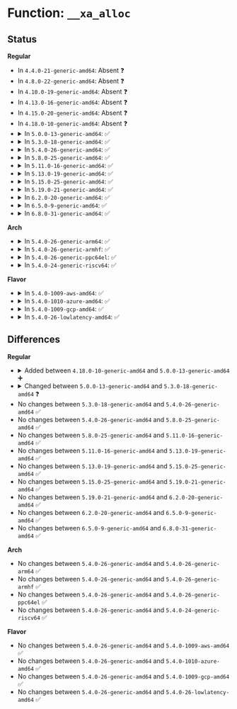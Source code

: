 # Function: <code>__xa_alloc</code>

## Status
<b>Regular</b>
<ul>
<li>
In <code>4.4.0-21-generic-amd64</code>: Absent ❓
</li>
<li>
In <code>4.8.0-22-generic-amd64</code>: Absent ❓
</li>
<li>
In <code>4.10.0-19-generic-amd64</code>: Absent ❓
</li>
<li>
In <code>4.13.0-16-generic-amd64</code>: Absent ❓
</li>
<li>
In <code>4.15.0-20-generic-amd64</code>: Absent ❓
</li>
<li>
In <code>4.18.0-10-generic-amd64</code>: Absent ❓
</li>
<li>
<details>
<summary>In <code>5.0.0-13-generic-amd64</code>: ✅</summary>

```c
int __xa_alloc(struct xarray * xa, u32 * id, u32 max, void * entry, gfp_t gfp)
```

```json
{
  "name": "__xa_alloc",
  "collision_type": "Unique Global",
  "inline_type": "No",
  "funcs": [
    {
      "addr": 18446744071589433232,
      "name": "__xa_alloc",
      "external": true,
      "loc": "lib/xarray.c:1623",
      "file": "lib/xarray.c",
      "inline": "seen, unknown",
      "caller_inline": [],
      "caller_func": []
    }
  ],
  "symbols": [
    {
      "addr": 18446744071589433232,
      "name": "__xa_alloc",
      "section": ".text",
      "bind": "STB_GLOBAL",
      "size": 314
    }
  ]
}
```
</details>
</li>
<li>
<details>
<summary>In <code>5.3.0-18-generic-amd64</code>: ✅</summary>

```c
int __xa_alloc(struct xarray * xa, u32 * id, void * entry, struct xa_limit limit, gfp_t gfp)
```

```json
{
  "name": "__xa_alloc",
  "collision_type": "Unique Global",
  "inline_type": "No",
  "funcs": [
    {
      "addr": 18446744071589890992,
      "name": "__xa_alloc",
      "external": true,
      "loc": "lib/xarray.c:1601",
      "file": "lib/xarray.c",
      "inline": "seen, unknown",
      "caller_inline": [],
      "caller_func": [
        "lib/xarray.c:__xa_alloc_cyclic",
        "lib/xarray.c:__xa_alloc_cyclic"
      ]
    }
  ],
  "symbols": [
    {
      "addr": 18446744071589890992,
      "name": "__xa_alloc",
      "section": ".text",
      "bind": "STB_GLOBAL",
      "size": 309
    }
  ]
}
```
</details>
</li>
<li>
<details>
<summary>In <code>5.4.0-26-generic-amd64</code>: ✅</summary>

```c
int __xa_alloc(struct xarray * xa, u32 * id, void * entry, struct xa_limit limit, gfp_t gfp)
```

```json
{
  "name": "__xa_alloc",
  "collision_type": "Unique Global",
  "inline_type": "No",
  "funcs": [
    {
      "addr": 18446744071590116944,
      "name": "__xa_alloc",
      "external": true,
      "loc": "lib/xarray.c:1612",
      "file": "lib/xarray.c",
      "inline": "seen, unknown",
      "caller_inline": [],
      "caller_func": [
        "lib/xarray.c:__xa_alloc_cyclic",
        "lib/xarray.c:__xa_alloc_cyclic"
      ]
    }
  ],
  "symbols": [
    {
      "addr": 18446744071590116944,
      "name": "__xa_alloc",
      "section": ".text",
      "bind": "STB_GLOBAL",
      "size": 309
    }
  ]
}
```
</details>
</li>
<li>
<details>
<summary>In <code>5.8.0-25-generic-amd64</code>: ✅</summary>

```c
int __xa_alloc(struct xarray * xa, u32 * id, void * entry, struct xa_limit limit, gfp_t gfp)
```

```json
{
  "name": "__xa_alloc",
  "collision_type": "Unique Global",
  "inline_type": "No",
  "funcs": [
    {
      "addr": 18446744071585121360,
      "name": "__xa_alloc",
      "external": true,
      "loc": "lib/xarray.c:1614",
      "file": "lib/xarray.c",
      "inline": "seen, unknown",
      "caller_inline": [],
      "caller_func": [
        "lib/xarray.c:__xa_alloc_cyclic",
        "lib/xarray.c:__xa_alloc_cyclic",
        "drivers/iommu/ioasid.c:ioasid_alloc",
        "drivers/iommu/ioasid.c:default_alloc",
        "drivers/dma-buf/dma-heap.c:dma_heap_add",
        "net/core/devlink.c:devlink_region_snapshot_id_get",
        "net/core/devlink.c:devlink_nl_cmd_region_new"
      ]
    }
  ],
  "symbols": [
    {
      "addr": 18446744071585121360,
      "name": "__xa_alloc",
      "section": ".text",
      "bind": "STB_GLOBAL",
      "size": 309
    }
  ]
}
```
</details>
</li>
<li>
<details>
<summary>In <code>5.11.0-16-generic-amd64</code>: ✅</summary>

```c
int __xa_alloc(struct xarray * xa, u32 * id, void * entry, struct xa_limit limit, gfp_t gfp)
```

```json
{
  "name": "__xa_alloc",
  "collision_type": "Unique Global",
  "inline_type": "No",
  "funcs": [
    {
      "addr": 18446744071585271920,
      "name": "__xa_alloc",
      "external": true,
      "loc": "lib/xarray.c:1804",
      "file": "lib/xarray.c",
      "inline": "seen, unknown",
      "caller_inline": [],
      "caller_func": [
        "lib/xarray.c:__xa_alloc_cyclic",
        "lib/xarray.c:__xa_alloc_cyclic",
        "drivers/iommu/ioasid.c:ioasid_alloc",
        "drivers/iommu/ioasid.c:default_alloc",
        "drivers/dma-buf/dma-heap.c:dma_heap_add",
        "net/core/devlink.c:devlink_region_snapshot_id_get",
        "net/core/devlink.c:devlink_nl_cmd_region_new"
      ]
    }
  ],
  "symbols": [
    {
      "addr": 18446744071585271920,
      "name": "__xa_alloc",
      "section": ".text",
      "bind": "STB_GLOBAL",
      "size": 309
    }
  ]
}
```
</details>
</li>
<li>
<details>
<summary>In <code>5.13.0-19-generic-amd64</code>: ✅</summary>

```c
int __xa_alloc(struct xarray * xa, u32 * id, void * entry, struct xa_limit limit, gfp_t gfp)
```

```json
{
  "name": "__xa_alloc",
  "collision_type": "Unique Global",
  "inline_type": "No",
  "funcs": [
    {
      "addr": 18446744071585155664,
      "name": "__xa_alloc",
      "external": true,
      "loc": "lib/xarray.c:1805",
      "file": "lib/xarray.c",
      "inline": "seen, unknown",
      "caller_inline": [],
      "caller_func": [
        "lib/xarray.c:__xa_alloc_cyclic",
        "lib/xarray.c:__xa_alloc_cyclic",
        "drivers/iommu/ioasid.c:ioasid_alloc",
        "drivers/iommu/ioasid.c:default_alloc",
        "drivers/dma-buf/dma-heap.c:dma_heap_add",
        "net/core/devlink.c:devlink_region_snapshot_id_get",
        "net/core/devlink.c:devlink_nl_cmd_region_new"
      ]
    }
  ],
  "symbols": [
    {
      "addr": 18446744071585155664,
      "name": "__xa_alloc",
      "section": ".text",
      "bind": "STB_GLOBAL",
      "size": 312
    }
  ]
}
```
</details>
</li>
<li>
<details>
<summary>In <code>5.15.0-25-generic-amd64</code>: ✅</summary>

```c
int __xa_alloc(struct xarray * xa, u32 * id, void * entry, struct xa_limit limit, gfp_t gfp)
```

```json
{
  "name": "__xa_alloc",
  "collision_type": "Unique Global",
  "inline_type": "No",
  "funcs": [
    {
      "addr": 18446744071585608512,
      "name": "__xa_alloc",
      "external": true,
      "loc": "lib/xarray.c:1805",
      "file": "lib/xarray.c",
      "inline": "seen, unknown",
      "caller_inline": [],
      "caller_func": [
        "lib/xarray.c:__xa_alloc_cyclic",
        "lib/xarray.c:__xa_alloc_cyclic",
        "drivers/iommu/intel/svm.c:pasid_private_add",
        "drivers/iommu/ioasid.c:ioasid_alloc",
        "drivers/iommu/ioasid.c:default_alloc",
        "drivers/base/memory.c:memory_group_register",
        "drivers/dma-buf/dma-heap.c:dma_heap_add",
        "net/core/devlink.c:devlink_region_snapshot_id_get",
        "net/core/devlink.c:devlink_nl_cmd_region_new"
      ]
    }
  ],
  "symbols": [
    {
      "addr": 18446744071585608512,
      "name": "__xa_alloc",
      "section": ".text",
      "bind": "STB_GLOBAL",
      "size": 312
    }
  ]
}
```
</details>
</li>
<li>
<details>
<summary>In <code>5.19.0-21-generic-amd64</code>: ✅</summary>

```c
int __xa_alloc(struct xarray * xa, u32 * id, void * entry, struct xa_limit limit, gfp_t gfp)
```

```json
{
  "name": "__xa_alloc",
  "collision_type": "Unique Global",
  "inline_type": "No",
  "funcs": [
    {
      "addr": 18446744071586765168,
      "name": "__xa_alloc",
      "external": true,
      "loc": "lib/xarray.c:1812",
      "file": "lib/xarray.c",
      "inline": "seen, unknown",
      "caller_inline": [],
      "caller_func": [
        "security/apparmor/secid.c:aa_alloc_secid",
        "lib/xarray.c:__xa_alloc_cyclic",
        "lib/xarray.c:__xa_alloc_cyclic",
        "drivers/iommu/intel/svm.c:intel_svm_bind_mm",
        "drivers/iommu/ioasid.c:ioasid_alloc",
        "drivers/iommu/ioasid.c:default_alloc",
        "drivers/base/memory.c:memory_group_register",
        "drivers/dma-buf/dma-heap.c:dma_heap_add",
        "net/core/devlink.c:devlink_region_snapshot_id_get",
        "net/core/devlink.c:devlink_nl_cmd_region_new"
      ]
    }
  ],
  "symbols": [
    {
      "addr": 18446744071586765168,
      "name": "__xa_alloc",
      "section": ".text",
      "bind": "STB_GLOBAL",
      "size": 336
    }
  ]
}
```
</details>
</li>
<li>
<details>
<summary>In <code>6.2.0-20-generic-amd64</code>: ✅</summary>

```c
int __xa_alloc(struct xarray * xa, u32 * id, void * entry, struct xa_limit limit, gfp_t gfp)
```

```json
{
  "name": "__xa_alloc",
  "collision_type": "Unique Global",
  "inline_type": "No",
  "funcs": [
    {
      "addr": 18446744071595929616,
      "name": "__xa_alloc",
      "external": true,
      "loc": "lib/xarray.c:1812",
      "file": "lib/xarray.c",
      "inline": "seen, unknown",
      "caller_inline": [],
      "caller_func": [
        "kernel/irq/msi.c:msi_insert_desc",
        "security/apparmor/secid.c:aa_alloc_secid",
        "drivers/iommu/intel/svm.c:intel_svm_bind_mm",
        "drivers/iommu/ioasid.c:ioasid_alloc",
        "drivers/iommu/ioasid.c:default_alloc",
        "drivers/base/memory.c:memory_group_register",
        "drivers/dma-buf/dma-heap.c:dma_heap_add",
        "drivers/opp/core.c:dev_pm_opp_set_config",
        "net/core/devlink.c:devlink_region_snapshot_id_get",
        "net/core/devlink.c:devlink_nl_cmd_region_new",
        "lib/xarray.c:__xa_alloc_cyclic",
        "lib/xarray.c:__xa_alloc_cyclic"
      ]
    }
  ],
  "symbols": [
    {
      "addr": 18446744071595929616,
      "name": "__xa_alloc",
      "section": ".text",
      "bind": "STB_GLOBAL",
      "size": 336
    }
  ]
}
```
</details>
</li>
<li>
<details>
<summary>In <code>6.5.0-9-generic-amd64</code>: ✅</summary>

```c
int __xa_alloc(struct xarray * xa, u32 * id, void * entry, struct xa_limit limit, gfp_t gfp)
```

```json
{
  "name": "__xa_alloc",
  "collision_type": "Unique Global",
  "inline_type": "No",
  "funcs": [
    {
      "addr": 18446744071596448016,
      "name": "__xa_alloc",
      "external": true,
      "loc": "lib/xarray.c:1810",
      "file": "lib/xarray.c",
      "inline": "seen, unknown",
      "caller_inline": [],
      "caller_func": [
        "kernel/irq/msi.c:msi_insert_desc",
        "security/apparmor/secid.c:aa_alloc_secid",
        "drivers/iommu/intel/svm.c:intel_svm_bind_mm",
        "drivers/base/memory.c:memory_group_register",
        "drivers/dma-buf/dma-heap.c:dma_heap_add",
        "drivers/opp/core.c:dev_pm_opp_set_config",
        "net/devlink/leftover.c:devlink_region_snapshot_id_get",
        "net/devlink/leftover.c:devlink_nl_cmd_region_new",
        "lib/xarray.c:__xa_alloc_cyclic",
        "lib/xarray.c:__xa_alloc_cyclic"
      ]
    }
  ],
  "symbols": [
    {
      "addr": 18446744071596448016,
      "name": "__xa_alloc",
      "section": ".text",
      "bind": "STB_GLOBAL",
      "size": 336
    }
  ]
}
```
</details>
</li>
<li>
<details>
<summary>In <code>6.8.0-31-generic-amd64</code>: ✅</summary>

```c
int __xa_alloc(struct xarray * xa, u32 * id, void * entry, struct xa_limit limit, gfp_t gfp)
```

```json
{
  "name": "__xa_alloc",
  "collision_type": "Unique Global",
  "inline_type": "No",
  "funcs": [
    {
      "addr": 18446744071597343376,
      "name": "__xa_alloc",
      "external": true,
      "loc": "lib/xarray.c:1813",
      "file": "lib/xarray.c",
      "inline": "seen, unknown",
      "caller_inline": [],
      "caller_func": [
        "kernel/irq/msi.c:msi_insert_desc",
        "security/apparmor/secid.c:aa_alloc_secid",
        "drivers/base/memory.c:memory_group_register",
        "drivers/dma-buf/dma-heap.c:dma_heap_add",
        "drivers/opp/core.c:dev_pm_opp_set_config",
        "net/devlink/region.c:devlink_region_snapshot_id_get",
        "net/devlink/region.c:devlink_nl_region_new_doit",
        "lib/xarray.c:__xa_alloc_cyclic",
        "lib/xarray.c:__xa_alloc_cyclic"
      ]
    }
  ],
  "symbols": [
    {
      "addr": 18446744071597343376,
      "name": "__xa_alloc",
      "section": ".text",
      "bind": "STB_GLOBAL",
      "size": 336
    }
  ]
}
```
</details>
</li>
</ul>
<b>Arch</b>
<ul>
<li>
<details>
<summary>In <code>5.4.0-26-generic-arm64</code>: ✅</summary>

```c
int __xa_alloc(struct xarray * xa, u32 * id, void * entry, struct xa_limit limit, gfp_t gfp)
```

```json
{
  "name": "__xa_alloc",
  "collision_type": "Unique Global",
  "inline_type": "No",
  "funcs": [
    {
      "addr": 18446603336503900144,
      "name": "__xa_alloc",
      "external": true,
      "loc": "lib/xarray.c:1612",
      "file": "lib/xarray.c",
      "inline": "seen, unknown",
      "caller_inline": [],
      "caller_func": [
        "lib/xarray.c:__xa_alloc_cyclic",
        "lib/xarray.c:__xa_alloc_cyclic"
      ]
    }
  ],
  "symbols": [
    {
      "addr": 18446603336503900144,
      "name": "__xa_alloc",
      "section": ".text",
      "bind": "STB_GLOBAL",
      "size": 340
    }
  ]
}
```
</details>
</li>
<li>
<details>
<summary>In <code>5.4.0-26-generic-armhf</code>: ✅</summary>

```c
int __xa_alloc(struct xarray * xa, u32 * id, void * entry, struct xa_limit limit, gfp_t gfp)
```

```json
{
  "name": "__xa_alloc",
  "collision_type": "Unique Global",
  "inline_type": "No",
  "funcs": [
    {
      "addr": 3236527892,
      "name": "__xa_alloc",
      "external": true,
      "loc": "lib/xarray.c:1612",
      "file": "lib/xarray.c",
      "inline": "seen, unknown",
      "caller_inline": [],
      "caller_func": [
        "lib/xarray.c:__xa_alloc_cyclic",
        "lib/xarray.c:__xa_alloc_cyclic"
      ]
    }
  ],
  "symbols": [
    {
      "addr": 3236527892,
      "name": "__xa_alloc",
      "section": ".text",
      "bind": "STB_GLOBAL",
      "size": 436
    }
  ]
}
```
</details>
</li>
<li>
<details>
<summary>In <code>5.4.0-26-generic-ppc64el</code>: ✅</summary>

```c
int __xa_alloc(struct xarray * xa, u32 * id, void * entry, struct xa_limit limit, gfp_t gfp)
```

```json
{
  "name": "__xa_alloc",
  "collision_type": "Unique Global",
  "inline_type": "No",
  "funcs": [
    {
      "addr": 13835058055297768368,
      "name": "__xa_alloc",
      "external": true,
      "loc": "lib/xarray.c:1612",
      "file": "lib/xarray.c",
      "inline": "seen, unknown",
      "caller_inline": [],
      "caller_func": [
        "lib/xarray.c:__xa_alloc_cyclic",
        "lib/xarray.c:__xa_alloc_cyclic"
      ]
    }
  ],
  "symbols": [
    {
      "addr": 13835058055297768368,
      "name": "__xa_alloc",
      "section": ".text",
      "bind": "STB_GLOBAL",
      "size": 484
    }
  ]
}
```
</details>
</li>
<li>
<details>
<summary>In <code>5.4.0-24-generic-riscv64</code>: ✅</summary>

```c
int __xa_alloc(struct xarray * xa, u32 * id, void * entry, struct xa_limit limit, gfp_t gfp)
```

```json
{
  "name": "__xa_alloc",
  "collision_type": "Unique Global",
  "inline_type": "No",
  "funcs": [
    {
      "addr": 18446743936279788090,
      "name": "__xa_alloc",
      "external": true,
      "loc": "lib/xarray.c:1612",
      "file": "lib/xarray.c",
      "inline": "seen, unknown",
      "caller_inline": [],
      "caller_func": [
        "lib/xarray.c:__xa_alloc_cyclic",
        "lib/xarray.c:__xa_alloc_cyclic"
      ]
    }
  ],
  "symbols": [
    {
      "addr": 18446743936279788090,
      "name": "__xa_alloc",
      "section": ".text",
      "bind": "STB_GLOBAL",
      "size": 252
    }
  ]
}
```
</details>
</li>
</ul>
<b>Flavor</b>
<ul>
<li>
<details>
<summary>In <code>5.4.0-1009-aws-amd64</code>: ✅</summary>

```c
int __xa_alloc(struct xarray * xa, u32 * id, void * entry, struct xa_limit limit, gfp_t gfp)
```

```json
{
  "name": "__xa_alloc",
  "collision_type": "Unique Global",
  "inline_type": "No",
  "funcs": [
    {
      "addr": 18446744071589719200,
      "name": "__xa_alloc",
      "external": true,
      "loc": "lib/xarray.c:1612",
      "file": "lib/xarray.c",
      "inline": "seen, unknown",
      "caller_inline": [],
      "caller_func": [
        "lib/xarray.c:__xa_alloc_cyclic",
        "lib/xarray.c:__xa_alloc_cyclic"
      ]
    }
  ],
  "symbols": [
    {
      "addr": 18446744071589719200,
      "name": "__xa_alloc",
      "section": ".text",
      "bind": "STB_GLOBAL",
      "size": 309
    }
  ]
}
```
</details>
</li>
<li>
<details>
<summary>In <code>5.4.0-1010-azure-amd64</code>: ✅</summary>

```c
int __xa_alloc(struct xarray * xa, u32 * id, void * entry, struct xa_limit limit, gfp_t gfp)
```

```json
{
  "name": "__xa_alloc",
  "collision_type": "Unique Global",
  "inline_type": "No",
  "funcs": [
    {
      "addr": 18446744071589444976,
      "name": "__xa_alloc",
      "external": true,
      "loc": "lib/xarray.c:1612",
      "file": "lib/xarray.c",
      "inline": "seen, unknown",
      "caller_inline": [],
      "caller_func": [
        "lib/xarray.c:__xa_alloc_cyclic",
        "lib/xarray.c:__xa_alloc_cyclic"
      ]
    }
  ],
  "symbols": [
    {
      "addr": 18446744071589444976,
      "name": "__xa_alloc",
      "section": ".text",
      "bind": "STB_GLOBAL",
      "size": 309
    }
  ]
}
```
</details>
</li>
<li>
<details>
<summary>In <code>5.4.0-1009-gcp-amd64</code>: ✅</summary>

```c
int __xa_alloc(struct xarray * xa, u32 * id, void * entry, struct xa_limit limit, gfp_t gfp)
```

```json
{
  "name": "__xa_alloc",
  "collision_type": "Unique Global",
  "inline_type": "No",
  "funcs": [
    {
      "addr": 18446744071590162576,
      "name": "__xa_alloc",
      "external": true,
      "loc": "lib/xarray.c:1612",
      "file": "lib/xarray.c",
      "inline": "seen, unknown",
      "caller_inline": [],
      "caller_func": [
        "lib/xarray.c:__xa_alloc_cyclic",
        "lib/xarray.c:__xa_alloc_cyclic"
      ]
    }
  ],
  "symbols": [
    {
      "addr": 18446744071590162576,
      "name": "__xa_alloc",
      "section": ".text",
      "bind": "STB_GLOBAL",
      "size": 309
    }
  ]
}
```
</details>
</li>
<li>
<details>
<summary>In <code>5.4.0-26-lowlatency-amd64</code>: ✅</summary>

```c
int __xa_alloc(struct xarray * xa, u32 * id, void * entry, struct xa_limit limit, gfp_t gfp)
```

```json
{
  "name": "__xa_alloc",
  "collision_type": "Unique Global",
  "inline_type": "No",
  "funcs": [
    {
      "addr": 18446744071590213360,
      "name": "__xa_alloc",
      "external": true,
      "loc": "lib/xarray.c:1612",
      "file": "lib/xarray.c",
      "inline": "seen, unknown",
      "caller_inline": [],
      "caller_func": [
        "lib/xarray.c:__xa_alloc_cyclic",
        "lib/xarray.c:__xa_alloc_cyclic"
      ]
    }
  ],
  "symbols": [
    {
      "addr": 18446744071590213360,
      "name": "__xa_alloc",
      "section": ".text",
      "bind": "STB_GLOBAL",
      "size": 309
    }
  ]
}
```
</details>
</li>
</ul>

## Differences
<b>Regular</b>
<ul>
<li>
<details>
<summary>Added between <code>4.18.0-10-generic-amd64</code> and <code>5.0.0-13-generic-amd64</code> ➕</summary>

```c
int __xa_alloc(struct xarray * xa, u32 * id, u32 max, void * entry, gfp_t gfp)
```
</details>
</li>
<li>
<details>
<summary>Changed between <code>5.0.0-13-generic-amd64</code> and <code>5.3.0-18-generic-amd64</code> ❓</summary>
<ul>
<li>
<b>Param added. </b>
<code>struct xa_limit limit</code>
</li>
<li>
<b>Param removed. </b>
<code>u32 max</code>
</li>
<li>
<b>Param reordered. </b>
<code>xa, id, max, entry, gfp</code> ➡️ <code>xa, id, entry, limit, gfp</code>
</li>
</ul>
</details>
</li>
<li>
No changes between <code>5.3.0-18-generic-amd64</code> and <code>5.4.0-26-generic-amd64</code> ✅
</li>
<li>
No changes between <code>5.4.0-26-generic-amd64</code> and <code>5.8.0-25-generic-amd64</code> ✅
</li>
<li>
No changes between <code>5.8.0-25-generic-amd64</code> and <code>5.11.0-16-generic-amd64</code> ✅
</li>
<li>
No changes between <code>5.11.0-16-generic-amd64</code> and <code>5.13.0-19-generic-amd64</code> ✅
</li>
<li>
No changes between <code>5.13.0-19-generic-amd64</code> and <code>5.15.0-25-generic-amd64</code> ✅
</li>
<li>
No changes between <code>5.15.0-25-generic-amd64</code> and <code>5.19.0-21-generic-amd64</code> ✅
</li>
<li>
No changes between <code>5.19.0-21-generic-amd64</code> and <code>6.2.0-20-generic-amd64</code> ✅
</li>
<li>
No changes between <code>6.2.0-20-generic-amd64</code> and <code>6.5.0-9-generic-amd64</code> ✅
</li>
<li>
No changes between <code>6.5.0-9-generic-amd64</code> and <code>6.8.0-31-generic-amd64</code> ✅
</li>
</ul>
<b>Arch</b>
<ul>
<li>
No changes between <code>5.4.0-26-generic-amd64</code> and <code>5.4.0-26-generic-arm64</code> ✅
</li>
<li>
No changes between <code>5.4.0-26-generic-amd64</code> and <code>5.4.0-26-generic-armhf</code> ✅
</li>
<li>
No changes between <code>5.4.0-26-generic-amd64</code> and <code>5.4.0-26-generic-ppc64el</code> ✅
</li>
<li>
No changes between <code>5.4.0-26-generic-amd64</code> and <code>5.4.0-24-generic-riscv64</code> ✅
</li>
</ul>
<b>Flavor</b>
<ul>
<li>
No changes between <code>5.4.0-26-generic-amd64</code> and <code>5.4.0-1009-aws-amd64</code> ✅
</li>
<li>
No changes between <code>5.4.0-26-generic-amd64</code> and <code>5.4.0-1010-azure-amd64</code> ✅
</li>
<li>
No changes between <code>5.4.0-26-generic-amd64</code> and <code>5.4.0-1009-gcp-amd64</code> ✅
</li>
<li>
No changes between <code>5.4.0-26-generic-amd64</code> and <code>5.4.0-26-lowlatency-amd64</code> ✅
</li>
</ul>
